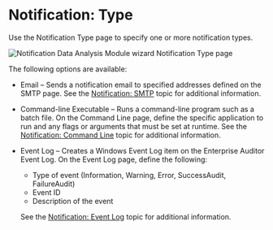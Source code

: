 # Notification: Type

Use the Notification Type page to specify one or more notification types.

![Notification Data Analysis Module wizard Notification Type page](/img/product_docs/accessanalyzer/11.6/accessanalyzer/admin/analysis/notification/type.webp)

The following options are available:

- Email – Sends a notification email to specified addresses defined on the SMTP page. See the
  [Notification: SMTP](/docs/accessanalyzer/11.6/admin/analysis/notification/smtp.md) topic
  for additional information.
- Command-line Executable – Runs a command-line program such as a batch file. On the Command Line
  page, define the specific application to run and any flags or arguments that must be set at
  runtime. See the
  [Notification: Command Line](/docs/accessanalyzer/11.6/admin/analysis/notification/commandline.md) topic
  for additional information.
- Event Log – Creates a Windows Event Log item on the Enterprise Auditor Event Log. On the Event Log
  page, define the following:

    - Type of event (Information, Warning, Error, SuccessAudit, FailureAudit)
    - Event ID
    - Description of the event

    See the
    [Notification: Event Log](/docs/accessanalyzer/11.6/admin/analysis/notification/eventlog.md) topic
    for additional information.
